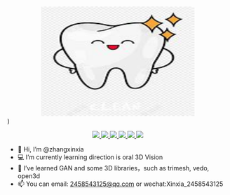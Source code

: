 <div align="center" ><img style="width:350px; height:250px;" src="https://github.com/Zhangxx-NaMuu/Zhangxx-NaMuu/blob/main/img/OIP-C.jpg"></div>)
<p align="center">
<a href="https://www.python.org/">
  <img src="https://img.shields.io/badge/python-153500?style=flat-square&logo=python">
 </a>
<a href="https://pytorch.org/">
  <img src="https://img.shields.io/badge/pytorch-006400?style=flat-square&logo=pytorch">
 </a>
<a href="https://www.jetbrains.com/pycharm/">
  <img src="https://img.shields.io/badge/Pycharm-black?style=flat-square&logo=pycharm">
 </a>
<a href="https://trimsh.org/">
  <img src="https://img.shields.io/badge/trimesh-blue?logo=t&logoColor=white">
 </a>
 <a href="https://vedo.embl.es/autodocs/content/vedo/vedo.html">
  <img src="https://img.shields.io/badge/vedo-green?logo=v&logoColor=white">
 </a>
 <a href="http://www.open3d.org/docs/release/tutorial/geometry/index.html">
  <img src="https://img.shields.io/badge/open3d-red?logo=&logoColor=white">
 </a>


 </p>

- 👋 Hi, I’m @zhangxinxia
- 💻 I’m currently learning direction is oral 3D Vision
- 🌱 I’ve learned GAN and some 3D libraries，such as trimesh, vedo, open3d
- 📫 You can email: 2458543125@qq.com or wechat:Xinxia_2458543125



<!--
**Zhangxx-NaMuu/Zhangxx-NaMuu** is a ✨ _special_ ✨ repository because its `README.md` (this file) appears on your GitHub profile.

Here are some ideas to get you started:
-->

